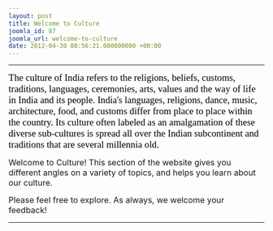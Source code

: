 ```yaml
---
layout: post
title: Welcome to Culture
joomla_id: 87
joomla_url: welcome-to-culture
date: 2012-04-30 00:56:21.000000000 +00:00
---
```

<hr />
<p style="margin-bottom: 0.0001pt; line-height: normal;"><span style="font-size: 14pt; font-family: 'Verdana','sans-serif'; color: black;">The culture of India refers to the religions, beliefs, customs, traditions, languages, ceremonies, arts, values and the way of life in <span>India</span> and its people. India's <span>languages</span>, <span class="mw-redirect"><span>religions</span></span>, <span class="mw-redirect"><span>dance</span></span>, <span>music</span>, <span>architecture</span>, <span>food</span>, and customs differ from place to place within the country. Its culture often labeled as an amalgamation of these diverse sub-cultures is spread all over the Indian subcontinent and traditions that are several millennia old.</span></p>
<p><span style="font-family: trebuchet ms,geneva; font-size: 14pt;"><span style="color: #000000;"></span></span><span style="font-size: 12pt;">Welcome to Culture! This section of the website gives you different angles on a variety of topics, and helps you learn about our culture.<br /></span></p>
<p><span style="font-size: 12pt;">Please feel free to explore. As always, we welcome your feedback!</span></p>
<hr />
<p>&nbsp;</p>
